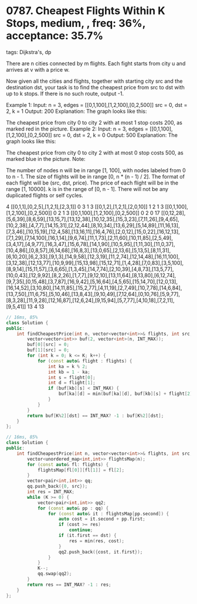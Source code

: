 # 0787. Cheapest Flights Within K Stops, medium, , freq: 36%, acceptance: 35.7%
tags: Dijkstra's, dp

There are n cities connected by m flights. Each fight starts from city u and arrives at v with a price w.

Now given all the cities and flights, together with starting city src and the destination dst, your task is to find the cheapest price from src to dst with up to k stops. If there is no such route, output -1.

Example 1:
Input: 
n = 3, edges = [[0,1,100],[1,2,100],[0,2,500]]
src = 0, dst = 2, k = 1
Output: 200
Explanation: 
The graph looks like this:


The cheapest price from city 0 to city 2 with at most 1 stop costs 200, as marked red in the picture.
Example 2:
Input: 
n = 3, edges = [[0,1,100],[1,2,100],[0,2,500]]
src = 0, dst = 2, k = 0
Output: 500
Explanation: 
The graph looks like this:


The cheapest price from city 0 to city 2 with at most 0 stop costs 500, as marked blue in the picture.
Note:

The number of nodes n will be in range [1, 100], with nodes labeled from 0 to n - 1.
The size of flights will be in range [0, n * (n - 1) / 2].
The format of each flight will be (src, dst, price).
The price of each flight will be in the range [1, 10000].
k is in the range of [0, n - 1].
There will not be any duplicated flights or self cycles.

4
[[0,1,1],[0,2,5],[1,2,1],[2,3,1]]
0
3
1
3
[[0,1,2],[1,2,1],[2,0,10]]
1
2
1
3
[[0,1,100],[1,2,100],[0,2,500]]
0
2
1
3
[[0,1,100],[1,2,100],[0,2,500]]
0
2
0
17
[[0,12,28],[5,6,39],[8,6,59],[13,15,7],[13,12,38],[10,12,35],[15,3,23],[7,11,26],[9,4,65],[10,2,38],[4,7,7],[14,15,31],[2,12,44],[8,10,34],[13,6,29],[5,14,89],[11,16,13],[7,3,46],[10,15,19],[12,4,58],[13,16,11],[16,4,76],[2,0,12],[15,0,22],[16,12,13],[7,1,29],[7,14,100],[16,1,14],[9,6,74],[11,1,73],[2,11,60],[10,11,85],[2,5,49],[3,4,17],[4,9,77],[16,3,47],[15,6,78],[14,1,90],[10,5,95],[1,11,30],[11,0,37],[10,4,86],[0,8,57],[6,14,68],[16,8,3],[13,0,65],[2,13,6],[5,13,5],[8,11,31],[6,10,20],[6,2,33],[9,1,3],[14,9,58],[12,3,19],[11,2,74],[12,14,48],[16,11,100],[3,12,38],[12,13,77],[10,9,99],[15,13,98],[15,12,71],[1,4,28],[7,0,83],[3,5,100],[8,9,14],[15,11,57],[3,6,65],[1,3,45],[14,7,74],[2,10,39],[4,8,73],[13,5,77],[10,0,43],[12,9,92],[8,2,26],[1,7,7],[9,12,10],[13,11,64],[8,13,80],[6,12,74],[9,7,35],[0,15,48],[3,7,87],[16,9,42],[5,16,64],[4,5,65],[15,14,70],[12,0,13],[16,14,52],[3,10,80],[14,11,85],[15,2,77],[4,11,19],[2,7,49],[10,7,78],[14,6,84],[13,7,50],[11,6,75],[5,10,46],[13,8,43],[9,10,49],[7,12,64],[0,10,76],[5,9,77],[8,3,28],[11,9,28],[12,16,87],[12,6,24],[9,15,94],[5,7,77],[4,10,18],[7,2,11],[9,5,41]]
13
4
13

```c++
// 16ms, 85%
class Solution {
public:
    int findCheapestPrice(int n, vector<vector<int>>& flights, int src, int dst, int K) {
        vector<vector<int>> buf(2, vector<int>(n, INT_MAX));
        buf[0][src] = 0;
        buf[1][src] = 0;
        for (int k = 0; k <= K; k++) {
            for (const auto& flight : flights) {
                int ka = k % 2;
                int kb = 1 - ka;
                int s = flight[0];
                int d = flight[1];
                if (buf[kb][s] < INT_MAX) {
                    buf[ka][d] = min(buf[ka][d], buf[kb][s] + flight[2]);
                }
            }
        }
        return buf[K%2][dst] == INT_MAX? -1 : buf[K%2][dst];
    }
};

// 16ms, 85%
class Solution {
public:
    int findCheapestPrice(int n, vector<vector<int>>& flights, int src, int dst, int K) {
        vector<unordered_map<int,int>> flightsMap(n);
        for (const auto& fl: flights) {
            flightsMap[fl[0]][fl[1]] = fl[2];
        }
        vector<pair<int,int>> qq;
        qq.push_back({0, src});
        int res = INT_MAX;
        while (K >= 0) {
            vector<pair<int,int>> qq2;
            for (const auto& pp : qq) {
                for (const auto& it : flightsMap[pp.second]) {
                    auto cost = it.second + pp.first;
                    if (cost >= res)
                        continue;
                    if (it.first == dst) {
                        res = min(res, cost);
                    }
                    qq2.push_back({cost, it.first});
                }
            }
            K--;
            qq.swap(qq2);
        }
        return res == INT_MAX? -1 : res;
    }
};

```
